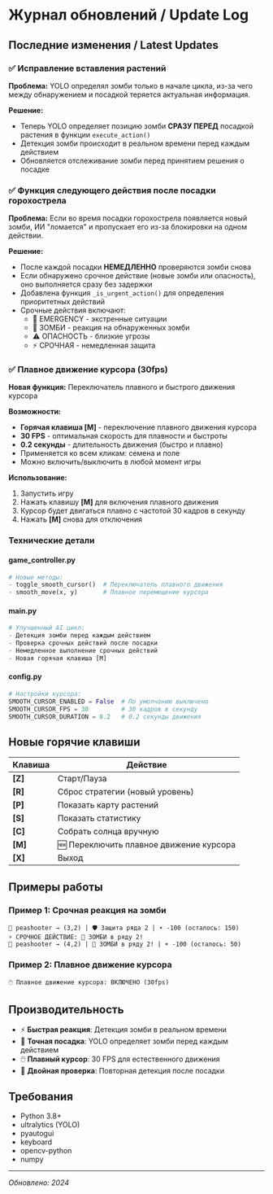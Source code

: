 # Журнал обновлений / Update Log

## Последние изменения / Latest Updates

### ✅ Исправление вставления растений
**Проблема:** YOLO определял зомби только в начале цикла, из-за чего между обнаружением и посадкой теряется актуальная информация.

**Решение:**
- Теперь YOLO определяет позицию зомби **СРАЗУ ПЕРЕД** посадкой растения в функции `execute_action()`
- Детекция зомби происходит в реальном времени перед каждым действием
- Обновляется отслеживание зомби перед принятием решения о посадке

### ✅ Функция следующего действия после посадки горохострела
**Проблема:** Если во время посадки горохострела появляется новый зомби, ИИ "ломается" и пропускает его из-за блокировки на одном действии.

**Решение:**
- После каждой посадки **НЕМЕДЛЕННО** проверяются зомби снова
- Если обнаружено срочное действие (новые зомби или опасность), оно выполняется сразу без задержки
- Добавлена функция `_is_urgent_action()` для определения приоритетных действий
- Срочные действия включают:
  - 🚨 EMERGENCY - экстренные ситуации
  - 🎯 ЗОМБИ - реакция на обнаруженных зомби
  - ⚠️ ОПАСНОСТЬ - близкие угрозы
  - ⚡ СРОЧНАЯ - немедленная защита

### ✅ Плавное движение курсора (30fps)
**Новая функция:** Переключатель плавного и быстрого движения курсора

**Возможности:**
- **Горячая клавиша [M]** - переключение плавного движения курсора
- **30 FPS** - оптимальная скорость для плавности и быстроты
- **0.2 секунды** - длительность движения (быстро и плавно)
- Применяется ко всем кликам: семена и поле
- Можно включить/выключить в любой момент игры

**Использование:**
1. Запустить игру
2. Нажать клавишу **[M]** для включения плавного движения
3. Курсор будет двигаться плавно с частотой 30 кадров в секунду
4. Нажать **[M]** снова для отключения

### Технические детали

#### game_controller.py
```python
# Новые методы:
- toggle_smooth_cursor()  # Переключатель плавного движения
- smooth_move(x, y)       # Плавное перемещение курсора
```

#### main.py
```python
# Улучшенный AI цикл:
- Детекция зомби перед каждым действием
- Проверка срочных действий после посадки
- Немедленное выполнение срочных действий
- Новая горячая клавиша [M]
```

#### config.py
```python
# Настройки курсора:
SMOOTH_CURSOR_ENABLED = False  # По умолчанию выключено
SMOOTH_CURSOR_FPS = 30         # 30 кадров в секунду
SMOOTH_CURSOR_DURATION = 0.2   # 0.2 секунды движения
```

## Новые горячие клавиши

| Клавиша | Действие |
|---------|----------|
| **[Z]** | Старт/Пауза |
| **[R]** | Сброс стратегии (новый уровень) |
| **[P]** | Показать карту растений |
| **[S]** | Показать статистику |
| **[C]** | Собрать солнца вручную |
| **[M]** | 🆕 Переключить плавное движение курсора |
| **[X]** | Выход |

## Примеры работы

### Пример 1: Срочная реакция на зомби
```
🔫 peashooter → (3,2) | 🛡️ Защита ряда 2 | ☀️ -100 (осталось: 150)
⚡ СРОЧНОЕ ДЕЙСТВИЕ: 🎯 ЗОМБИ в ряду 2!
🔫 peashooter → (4,2) | 🎯 ЗОМБИ в ряду 2! | ☀️ -100 (осталось: 50)
```

### Пример 2: Плавное движение курсора
```
🖱️ Плавное движение курсора: ВКЛЮЧЕНО (30fps)
```

## Производительность

- ⚡ **Быстрая реакция**: Детекция зомби в реальном времени
- 🎯 **Точная посадка**: YOLO определяет зомби перед каждым действием
- 🖱️ **Плавный курсор**: 30 FPS для естественного движения
- 🔄 **Двойная проверка**: Повторная детекция после посадки

## Требования

- Python 3.8+
- ultralytics (YOLO)
- pyautogui
- keyboard
- opencv-python
- numpy

---
*Обновлено: 2024*
